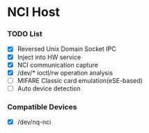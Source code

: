 # NCI Host

### TODO List

- [x] Reversed Unix Domain Socket IPC
- [x] Inject into HW service
- [x] NCI communication capture
- [x] /dev/* ioctl/rw operation analysis
- [ ] MIFARE Classic card emulation(eSE-based)
- [ ] Auto device detection

### Compatible Devices

- [x] /dev/nq-nci

